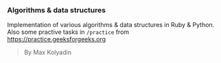 ### Algorithms & data structures
Implementation of various algorithms & data structures in Ruby & Python.
Also some practive tasks in `/practice` from https://practice.geeksforgeeks.org

> By Max Kolyadin